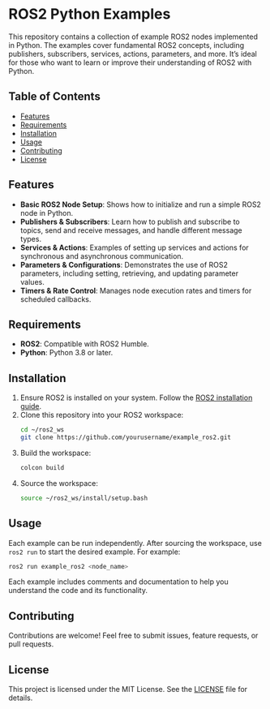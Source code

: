 # ROS2 Python Examples

This repository contains a collection of example ROS2 nodes implemented in Python. The examples cover fundamental ROS2 concepts, including publishers, subscribers, services, actions, parameters, and more. It’s ideal for those who want to learn or improve their understanding of ROS2 with Python.

## Table of Contents
- [Features](#features)
- [Requirements](#requirements)
- [Installation](#installation)
- [Usage](#usage)
- [Contributing](#contributing)
- [License](#license)

## Features
- **Basic ROS2 Node Setup**: Shows how to initialize and run a simple ROS2 node in Python.
- **Publishers & Subscribers**: Learn how to publish and subscribe to topics, send and receive messages, and handle different message types.
- **Services & Actions**: Examples of setting up services and actions for synchronous and asynchronous communication.
- **Parameters & Configurations**: Demonstrates the use of ROS2 parameters, including setting, retrieving, and updating parameter values.
- **Timers & Rate Control**: Manages node execution rates and timers for scheduled callbacks.

## Requirements
- **ROS2**: Compatible with ROS2 Humble.
- **Python**: Python 3.8 or later.

## Installation
1. Ensure ROS2 is installed on your system. Follow the [ROS2 installation guide](https://docs.ros.org/en/ros2).
2. Clone this repository into your ROS2 workspace:
   ```bash
   cd ~/ros2_ws
   git clone https://github.com/yourusername/example_ros2.git
   ```
3. Build the workspace:
   ```bash
   colcon build
   ```
4. Source the workspace:
   ```bash
   source ~/ros2_ws/install/setup.bash
   ```

## Usage
Each example can be run independently. After sourcing the workspace, use `ros2 run` to start the desired example. For example:
```bash
ros2 run example_ros2 <node_name>
```
Each example includes comments and documentation to help you understand the code and its functionality.

## Contributing
Contributions are welcome! Feel free to submit issues, feature requests, or pull requests.

## License
This project is licensed under the MIT License. See the [LICENSE](LICENSE) file for details.
